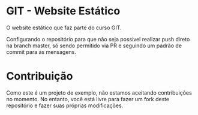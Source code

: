 # GIT - Website Estático
O website estático que faz parte do curso GIT.

Configurando o repositório para que não seja possível realizar push direto na branch master, só sendo permitido via PR e seguindo um padrão de commit para as mensagens.

# Contribuição
Como este é um projeto de exemplo, não estamos aceitando contribuições no momento. No entanto, você está livre para fazer um fork deste repositório e fazer suas próprias modificações.
